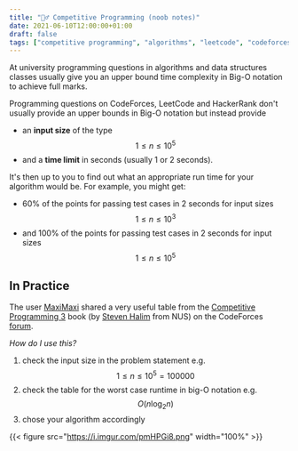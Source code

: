 ```yaml
---
title: "🤷‍♂️ Competitive Programming (noob notes)"
date: 2021-06-10T12:00:00+01:00
draft: false
tags: ["competitive programming", "algorithms", "leetcode", "codeforces", "hackerrank", "time complexities"]
---
```


At university programming questions in algorithms and data structures classes usually give you an upper bound time complexity in Big-O notation to achieve full marks.

Programming questions on CodeForces, LeetCode and HackerRank don't usually provide an upper bounds in Big-O notation but instead provide

* an **input size** of the type $$1 \leq n \leq 10^5$$ 
* and a **time limit** in seconds (usually 1 or 2 seconds).

It's then up to you to find out what an appropriate run time for your algorithm would be. For example, you might get:

* 60% of the points for passing test cases in 2 seconds for input sizes $$1 \leq n \leq 10^3$$
* and 100% of the points for passing test cases in 2 seconds for input sizes $$1 \leq n \leq 10^5$$

## In Practice

The user [MaxiMaxi](https://codeforces.com/profile/maximaxi) shared a very useful table from the [Competitive Programming 3](https://www.amazon.co.uk/Competitive-Programming-3/dp/B00FG8MNN8) book (by [Steven Halim](https://www.comp.nus.edu.sg/~stevenha/) from NUS) on the CodeForces [forum](https://codeforces.com/blog/entry/21772).

_How do I use this?_

1. check the input size in the problem statement e.g. $$1 \leq n \leq 10^5 = 100000$$
2. check the table for the worst case runtime in big-O notation e.g.
$$O(n\log_2n)$$
3. chose your algorithm accordingly

{{< figure src="https://i.imgur.com/pmHPGi8.png" width="100%" >}}
